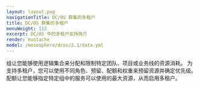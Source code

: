 ```yaml
---
layout: layout.pug
navigationTitle: DC/OS 群集的多租户
title: DC/OS 群集的多租户
menuWeight: 112
excerpt: DC/OS 中的多租户支持简介
render: mustache
model: /mesosphere/dcos/2.1/data.yml
---
```

组让您能够使用逻辑集合来分配和限制特定团队、项目或业务线的资源消耗。
为支持多租户，您可以使用不同角色、预留、配额和权重来预留资源并确定优先级。
配额让您能够指定特定组中的服务可以使用的最大资源，从而启用多租户。
